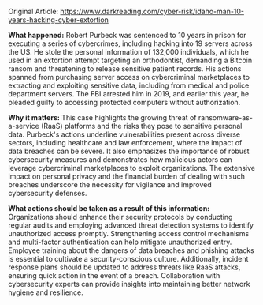 Original Article: https://www.darkreading.com/cyber-risk/idaho-man-10-years-hacking-cyber-extortion

**What happened:** Robert Purbeck was sentenced to 10 years in prison for executing a series of cybercrimes, including hacking into 19 servers across the US. He stole the personal information of 132,000 individuals, which he used in an extortion attempt targeting an orthodontist, demanding a Bitcoin ransom and threatening to release sensitive patient records. His actions spanned from purchasing server access on cybercriminal marketplaces to extracting and exploiting sensitive data, including from medical and police department servers. The FBI arrested him in 2019, and earlier this year, he pleaded guilty to accessing protected computers without authorization.

**Why it matters:** This case highlights the growing threat of ransomware-as-a-service (RaaS) platforms and the risks they pose to sensitive personal data. Purbeck's actions underline vulnerabilities present across diverse sectors, including healthcare and law enforcement, where the impact of data breaches can be severe. It also emphasizes the importance of robust cybersecurity measures and demonstrates how malicious actors can leverage cybercriminal marketplaces to exploit organizations. The extensive impact on personal privacy and the financial burden of dealing with such breaches underscore the necessity for vigilance and improved cybersecurity defenses.

**What actions should be taken as a result of this information:** Organizations should enhance their security protocols by conducting regular audits and employing advanced threat detection systems to identify unauthorized access promptly. Strengthening access control mechanisms and multi-factor authentication can help mitigate unauthorized entry. Employee training about the dangers of data breaches and phishing attacks is essential to cultivate a security-conscious culture. Additionally, incident response plans should be updated to address threats like RaaS attacks, ensuring quick action in the event of a breach. Collaboration with cybersecurity experts can provide insights into maintaining better network hygiene and resilience.